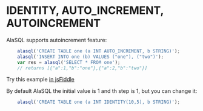 # IDENTITY, AUTO_INCREMENT, AUTOINCREMENT

AlaSQL supports autoincrement feature:
```js
    alasql('CREATE TABLE one (a INT AUTO_INCREMENT, b STRING)');
    alasql('INSERT INTO one (b) VALUES ("one"), ("two")');
    var res = alasql('SELECT * FROM one');
    // returns [{"a":1,"b":"one"},{"a":2,"b":"two"}]
```

Try this example [in jsFiddle](http://jsfiddle.net/x6cht8z1/1/)

By default AlaSQL the initial value is 1 and th step is 1, but you can change it:
```js
    alasql('CREATE TABLE one (a INT IDENTITY(10,5), b STRING)');
```